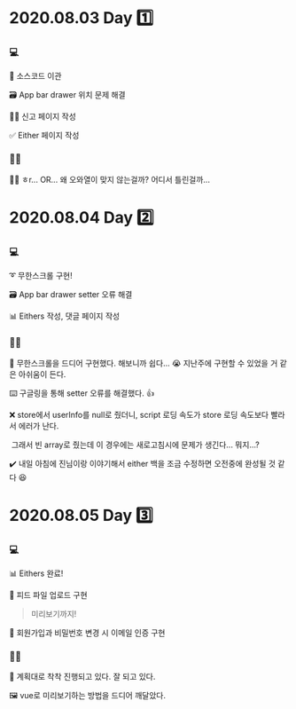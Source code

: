 # 2020.08.03 Day :one:

### :computer:

:link: 소스코드 이관

:card_file_box: App bar drawer 위치 문제 해결

:policewoman: 신고 페이지 작성

:white_check_mark: Either 페이지 작성



### :blonde_woman:

:woman_facepalming: ㅎr... OR... 왜 오와열이 맞지 않는걸까? 어디서 틀린걸까...



# 2020.08.04 Day :two:

### :computer:

:curly_loop: 무한스크롤 구현!

:card_file_box: App bar drawer setter 오류 해결

:bar_chart: Eithers 작성, 댓글 페이지 작성



### :blonde_woman:

:100: 무한스크롤을 드디어 구현했다. 해보니까 쉽다... :sob: 지난주에 구현할 수 있었을 거 같은 아쉬움이 든다.

:keyboard: 구글링을 통해 setter 오류를 해결했다. :thumbsup:

:x: store에서 userInfo를 null로 줬더니, script 로딩 속도가 store 로딩 속도보다 빨라서 에러가 난다.

​      그래서 빈 array로 줬는데 이 경우에는 새로고침시에 문제가 생긴다... 뭐지...?

:heavy_check_mark: 내일 아침에 진님이랑 이야기해서 either 백을 조금 수정하면 오전중에 완성될 것 같다 :laughing:



# 2020.08.05 Day :three:

### :computer:

:bar_chart: Eithers 완료!

:floppy_disk: 피드 파일 업로드 구현

> 미리보기까지!

:email: 회원가입과 비밀번호 변경 시 이메일 인증 구현



### :blonde_woman:

:fist_right: 계획대로 착착 진행되고 있다. 잘 되고 있다.

:framed_picture: vue로 미리보기하는 방법을 드디어 깨달았다.

